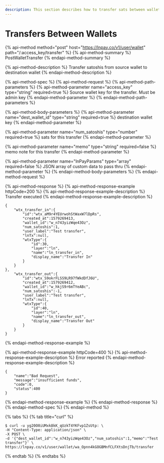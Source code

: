 ```yaml
---
description: This section describes how to transfer sats between wallets within LNPay
---
```


# Transfers Between Wallets

{% api-method method="post" host="https://lnpay.co/v1/user/wallet" path="/:access\_key/transfer" %}
{% api-method-summary %}
PostWalletTransfer
{% endapi-method-summary %}

{% api-method-description %}
Transfer satoshis from source wallet to destination wallet
{% endapi-method-description %}

{% api-method-spec %}
{% api-method-request %}
{% api-method-path-parameters %}
{% api-method-parameter name="access\_key" type="string" required=true %}
Source wallet key for the transfer. Must be admin key
{% endapi-method-parameter %}
{% endapi-method-path-parameters %}

{% api-method-body-parameters %}
{% api-method-parameter name="dest\_wallet\_id" type="string" required=true %}
destination wallet key
{% endapi-method-parameter %}

{% api-method-parameter name="num\_satoshis" type="number" required=true %}
sats for this transfer
{% endapi-method-parameter %}

{% api-method-parameter name="memo" type="string" required=false %}
memo note for this transfer
{% endapi-method-parameter %}

{% api-method-parameter name="lnPayParams" type="array" required=false %}
JSON array of custom data to pass thru
{% endapi-method-parameter %}
{% endapi-method-body-parameters %}
{% endapi-method-request %}

{% api-method-response %}
{% api-method-response-example httpCode=200 %}
{% api-method-response-example-description %}
Transfer executed
{% endapi-method-response-example-description %}

```
{
    "wtx_transfer_in":{
        "id":"wtx_aM9r4YEUrwohStWaxW7lDpRs",
        "created_at":1579269413,
        "wallet_id":"w_n743yizWqe43Oz",
        "num_satoshis":1,
        "user_label":"Test transfer",
        "lnTx":null,
        "wtxType":{
            "id":30,
            "layer":"ln",
            "name":"ln_transfer_in",
            "display_name":"Transfer In"
        }
    }
},
    "wtx_transfer_out":{
        "id":"wtx_S9okrFLSS9LR97fWkdDfJ6U",
        "created_at":1579269412,
        "wallet_id":"w_hkjS9r6mTYeABc",
        "num_satoshis":-1,
        "user_label":"Test transfer",
        "lnTx":null,
        "wtxType":{
            "id":40,
            "layer":"ln",
            "name":"ln_transfer_out",
            "display_name":"Transfer Out"
        }
    }
}
```
{% endapi-method-response-example %}

{% api-method-response-example httpCode=400 %}
{% api-method-response-example-description %}
Error reported
{% endapi-method-response-example-description %}

```
{
    "name":"Bad Request",
    "message":"insufficient funds",
    "code":0,
    "status":400
}
```
{% endapi-method-response-example %}
{% endapi-method-response %}
{% endapi-method-spec %}
{% endapi-method %}

{% tabs %}
{% tab title="curl" %}
```text
$ curl -u yg20O0iUMxk8kK_qUzkT4YKFvp1ZsUtp: \
-H "Content-Type: application/json" \
-X POST \
-d '{"dest_wallet_id":"w_n743yizWqe43Oz","num_satoshis":1,"memo":"Test transfer"}' \
https://lnpay.co/v1/user/wallet/wa_Opnn4kGOGBMnfCLFXtsDnjTb/transfer
```
{% endtab %}
{% endtabs %}

